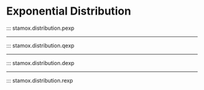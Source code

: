# Exponential Distribution

::: stamox.distribution.pexp

---

::: stamox.distribution.qexp

---

::: stamox.distribution.dexp

--- 

::: stamox.distribution.rexp